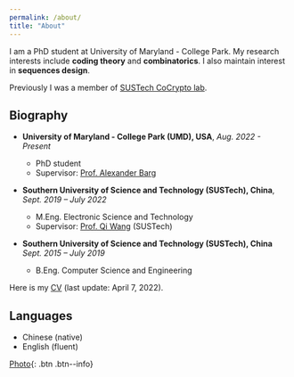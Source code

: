 ```yaml
---
permalink: /about/
title: "About"
---
```


<!-- I am a Master student at Computer Science Department of Southern University of Science and Technology (SUSTech). Currently I am a member of [SUSTech CoCrypto lab](https://cryptosus.tech).  -->
<!-- Previously I spent 7 wonderful years at SUSTech, and 4 years at [CoCrypto lab](https://cryptosus.tech). -->
I am a PhD student at University of Maryland - College Park.
My research interests include **coding theory** and **combinatorics**. I also maintain interest in **sequences design**.

 Previously I was a member of [SUSTech CoCrypto lab](https://cryptosus.tech). 

## Biography

- **University of Maryland - College Park (UMD), USA**, *Aug. 2022 - Present*
  - PhD student
  - Supervisor: [Prof. Alexander Barg](https://user.eng.umd.edu/~abarg/)

- **Southern University of Science and Technology (SUSTech), China**,  *Sept. 2019 – July 2022*
  - M.Eng. Electronic Science and Technology
  - Supervisor: [Prof. Qi Wang](http://cse.sustech.edu.cn/faculty/~wangqi/) (SUSTech)
- **Southern University of Science and Technology (SUSTech), China** *Sept. 2015 – July 2019*
  - B.Eng. Computer Science and Engineering

Here is my [CV](/assets/CV_gwang.pdf) (last update: April 7, 2022).

## Languages
- Chinese (native)
- English (fluent)

[Photo](/assets/images/bio-photo.jpg){: .btn .btn--info}